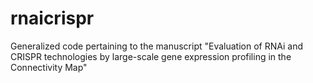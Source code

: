 # rnaicrispr
Generalized code pertaining to the manuscript "Evaluation of RNAi and CRISPR technologies by large-scale gene expression profiling in the Connectivity Map"
